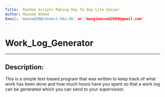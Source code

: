 ```yaml
---
Title:  Random Scripts Making Day To Day Life Easier
Author: Masood Ahmed
Email: 'masood20@connect.hku.hk' or 'mangimasood2000@gmail.com'
---
```


# Work_Log_Generator

____________________________________________________________________________________________________________________________________________________________________

## Description:

This is a simple text-based program that was written to keep track of what work has been done and how much hours have you spent so that a work log can be generated
which you can send to your superviosor.
